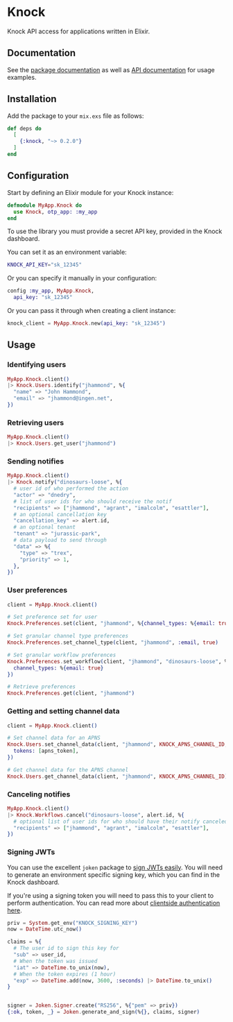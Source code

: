 # Knock

Knock API access for applications written in Elixir.

## Documentation

See the [package documentation](https://hexdocs.pm/knock) as well as [API documentation](https://docs.knock.app) for usage examples.

## Installation

Add the package to your `mix.exs` file as follows:

```elixir
def deps do
  [
    {:knock, "~> 0.2.0"}
  ]
end
```

## Configuration

Start by defining an Elixir module for your Knock instance:

```elixir
defmodule MyApp.Knock do
  use Knock, otp_app: :my_app
end
```

To use the library you must provide a secret API key, provided in the Knock dashboard.

You can set it as an environment variable:

```bash
KNOCK_API_KEY="sk_12345"
```

Or you can specify it manually in your configuration:

```elixir
config :my_app, MyApp.Knock,
  api_key: "sk_12345"
```

Or you can pass it through when creating a client instance:

```elixir
knock_client = MyApp.Knock.new(api_key: "sk_12345")
```

## Usage

### Identifying users

```elixir
MyApp.Knock.client()
|> Knock.Users.identify("jhammond", %{
  "name" => "John Hammond",
  "email" => "jhammond@ingen.net",
})
```

### Retrieving users

```elixir
MyApp.Knock.client()
|> Knock.Users.get_user("jhammond")
```

### Sending notifies

```elixir
MyApp.Knock.client()
|> Knock.notify("dinosaurs-loose", %{
  # user id of who performed the action
  "actor" => "dnedry",
  # list of user ids for who should receive the notif
  "recipients" => ["jhammond", "agrant", "imalcolm", "esattler"],
  # an optional cancellation key
  "cancellation_key" => alert.id,
  # an optional tenant
  "tenant" => "jurassic-park",
  # data payload to send through
  "data" => %{
    "type" => "trex",
    "priority" => 1,
  },
})
```

### User preferences

```elixir
client = MyApp.Knock.client()

# Set preference set for user
Knock.Preferences.set(client, "jhammond", %{channel_types: %{email: true}})

# Set granular channel type preferences
Knock.Preferences.set_channel_type(client, "jhammond", :email, true)

# Set granular workflow preferences
Knock.Preferences.set_workflow(client, "jhammond", "dinosaurs-loose", %{
  channel_types: %{email: true}
})

# Retrieve preferences
Knock.Preferences.get(client, "jhammond")
```

### Getting and setting channel data

```elixir
client = MyApp.Knock.client()

# Set channel data for an APNS
Knock.Users.set_channel_data(client, "jhammond", KNOCK_APNS_CHANNEL_ID, %{
  tokens: [apns_token],
})

# Get channel data for the APNS channel
Knock.Users.get_channel_data(client, "jhammond", KNOCK_APNS_CHANNEL_ID)
```

### Canceling notifies

```elixir
MyApp.Knock.client()
|> Knock.Workflows.cancel("dinosaurs-loose", alert.id, %{
  # optional list of user ids for who should have their notify canceled
  "recipients" => ["jhammond", "agrant", "imalcolm", "esattler"],
})
```

### Signing JWTs

You can use the excellent `joken` package to [sign JWTs easily](https://hexdocs.pm/joken/assymetric_cryptography_signers.html#using-asymmetric-algorithms).
You will need to generate an environment specific signing key, which you can find in the Knock dashboard.

If you're using a signing token you will need to pass this to your client to perform authentication.
You can read more about [clientside authentication here](https://docs.knock.app/client-integration/authenticating-users).

```elixir
priv = System.get_env("KNOCK_SIGNING_KEY")
now = DateTime.utc_now()

claims = %{
  # The user id to sign this key for
  "sub" => user_id,
  # When the token was issued
  "iat" => DateTime.to_unix(now),
  # When the token expires (1 hour)
  "exp" => DateTime.add(now, 3600, :seconds) |> DateTime.to_unix()
}


signer = Joken.Signer.create("RS256", %{"pem" => priv})
{:ok, token, _} = Joken.generate_and_sign(%{}, claims, signer)
```
